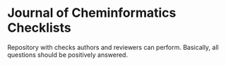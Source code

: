 # Journal of Cheminformatics Checklists

Repository with checks authors and reviewers can perform.
Basically, all questions should be positively answered.
